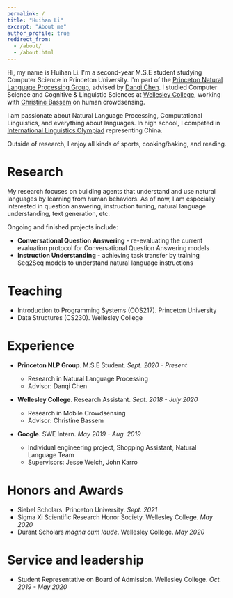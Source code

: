 ```yaml
---
permalink: /
title: "Huihan Li"
excerpt: "About me"
author_profile: true
redirect_from: 
  - /about/
  - /about.html
---
```


Hi, my name is Huihan Li. I'm a second-year M.S.E student studying Computer Science in Princeton University. I'm part of the [Princeton Natural Language Processing Group](https://princeton-nlp.github.io/), advised by [Danqi Chen](https://www.cs.princeton.edu/~danqic/). I studied Computer Science and Cognitive & Linguistic Sciences at [Wellesley College](https://www.wellesley.edu/), working with [Christine Bassem](https://www.wellesley.edu/cs/faculty/bassem) on human crowdsensing.

I am passionate about Natural Language Processing, Computational Linguistics, and everything about languages. In high school, I competed in [International Linguistics Olympiad](https://ioling.org/) representing China.

Outside of research, I enjoy all kinds of sports, cooking/baking, and reading.


Research
======
My research focuses on building agents that understand and use natural languages by learning from human behaviors. As of now, I am especially interested in question answering, instruction tuning, natural language understanding, text generation, etc.

Ongoing and finished projects include:
*  **Conversational Question Answering** - re-evaluating the current evaluation protocol for Conversational Question Answering models
*  **Instruction Understanding** - achieving task transfer by training Seq2Seq models to understand natural language instructions

Teaching
======
* Introduction to Programming Systems (COS217). Princeton University
* Data Structures (CS230). Wellesley College

Experience
======
* **Princeton NLP Group**. M.S.E Student. *Sept. 2020 - Present*
  * Research in Natural Language Processing
  * Advisor: Danqi Chen

* **Wellesley College**. Research Assistant. *Sept. 2018 - July 2020*
  * Research in Mobile Crowdsensing
  * Advisor: Christine Bassem

* **Google**. SWE Intern. *May 2019 - Aug. 2019*
  * Individual engineering project, Shopping Assistant, Natural Language Team
  * Supervisors: Jesse Welch, John Karro

Honors and Awards
======
* Siebel Scholars. Princeton University. *Sept. 2021*
* Sigma Xi Scientific Research Honor Society. Wellesley College. *May 2020*
* Durant Scholars *magna cum laude*. Wellesley College. *May 2020*

Service and leadership
======
* Student Representative on Board of Admission. Wellesley College. *Oct. 2019 - May 2020*